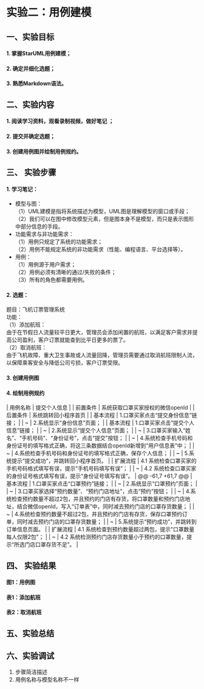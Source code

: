 # 实验二：用例建模  

## 一、实验目标

#### 1. 掌握StarUML用例建模；  
#### 2. 确定并细化选题；  
#### 3. 熟悉Markdown语法。

## 二、实验内容  

#### 1. 阅读学习资料，观看录制视频，做好笔记 ；  
#### 2. 提交并确定选题；  
#### 3. 创建用例图并绘制用例规约。  

## 三、 实验步骤

#### 1. 学习笔记：  
- 模型与图：  
（1）UML建模是指将系统描述为模型，UML图是理解模型的窗口或手段；  
（2）我们可以在图中修改模型元素，但是图本身不是模型，而只是表示图形中部分信息的手段。  
- 功能需求与非功能需求：  
（1）用例只规定了系统的功能需求；  
（2）用例不能规定系统的非功能需求（性能、编程语言、平台选择等）。  
- 用例：  
（1）用例源于用户需求；  
（2）用例必须有清晰的通过/失败的条件；  
（3）所有的角色都需要用例。
#### 2. 选题：
题目：飞机订票管理系统  
功能：  
（1）添加航班：  
由于在节假日人流量较平日更大，管理员会添加闲置的航班，以满足客户需求并提高公司盈利，客户订票就能查到比平日更多的票了。  
（2）取消航班：  
由于飞机故障、重大卫生事故或人流量回降，管理员需要通过取消航班限制人流，以保障乘客安全与降低公司亏损，客户订票受限。  
#### 3. 创建用例图

#### 4. 绘制用例规约

| 用例名称 | 提交个人信息                                                 |
| 前置条件 | 系统获取口罩买家授权的微信openId                             |
| 后置条件 | 系统跳转回小程序首页                                         |
| 基本流程 | 1.口罩买家点击“提交身份信息”链接；                           |
| ~        | 2.系统显示“身份信息”页面；                                   |
| 基本流程 | 1.口罩买家点击“提交个人信息”链接；                           |
| ~        | 2.系统显示“提交个人信息”页面；                               |
| ~        | 3.口罩买家输入“姓名”、“手机号码”、“身份证号”，点击“提交”按钮； |
| ~        | 4.系统检查手机号码和身份证号的填写格式正确，将这三条数据结合openId新增到“用户信息表”中； |
| ~        | 4.系统检查手机号码和身份证号的填写格式正确，保存个人信息；   |
| ~        | 5.系统提示“提交成功”，并跳转回小程序首页。                   |
| 扩展流程 | 4.1 系统检查口罩买家的手机号码格式填写有误，提示“手机号码填写有误”； |
| ~        | 4.2 系统检查口罩买家的身份证号格式填写有误，提示“身份证号填写有误”。 |
@@ -61,7 +61,7 @@
| 基本流程 | 1.口罩买家点击“口罩预约”链接；                               |
| ~        | 2.系统显示“口罩预约”页面；                                   |
| ~        | 3.口罩买家选择“预约数量”、“预约门店地址”，点击“预约”按钮；   |
| ~        | 4.系统检查预约数量不超过2包，并且预约的门店有存货，将口罩数量和预约门店地址，结合微信openId，写入“订单表”中，同时减去预约门店的口罩存货数量； |
| ~        | 4.系统检查预约数量不超过2包，并且预约的门店有存货，保存口罩预约订单，同时减去预约门店的口罩存货数量； |
| ~        | 5.系统提示“预约成功”，并跳转到订单信息页面。                 |
| 扩展流程 | 4.1 系统检查到预约数量超过两包，提示"口罩数量每人仅限2包"；  |
| ~        | 4.2 系统检测预约门店存货数量小于预约的口罩数量，提示“所选门店口罩存货不足”。 |
## 四、 实验结果  

#### 图1：用例图

#### 表1：添加航班

#### 表2：取消航班

## 五、实验总结

## 六、实验调试

1. 步骤简洁描述
2. 用例名称与模型名称不一样